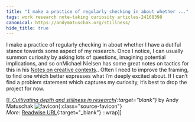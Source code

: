 ```yaml
---
title: "I make a practice of regularly checking in about whether ..."
tags: work research note-taking curiosity articles-24168398
canonical: https://andymatuschak.org/stillness/
hide_title: true
---
```


I make a practice of regularly checking in about whether I have a dutiful stance towards some aspect of my research. Once I notice, I can usually summon curiosity by asking lots of questions, imagining potential implications, and so onMichael Nielsen has some great notes on tactics for this in his [Notes on creative contexts](https://michaelnotebook.com/creative_context/index.html).. Often I need to improve the framing, to find one which better expresses what I’m deeply excited about. If I can’t find a problem statement which captures my curiosity, it’s best to drop the project for now.


[[<cite>_[Cultivating depth and stillness in research](https://andymatuschak.org/stillness/){:target="_blank"}_</cite> by Andy Matuschak ![favicon](https://s2.googleusercontent.com/s2/favicons?domain=andymatuschak.org){:class="source-favicon"}<br>
_More_: [Readwise URL](https://readwise.io/open/472524891){:target="_blank"}
::wrap]]